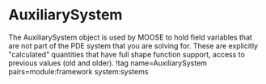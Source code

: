 # AuxiliarySystem

The AuxiliarySystem object is used by MOOSE to hold field variables that are not part of the
PDE system that you are solving for. These are explicitly "calculated" quantities that have
full shape function support, access to previous values (old and older).
!tag name=AuxiliarySystem pairs=module:framework system:systems
